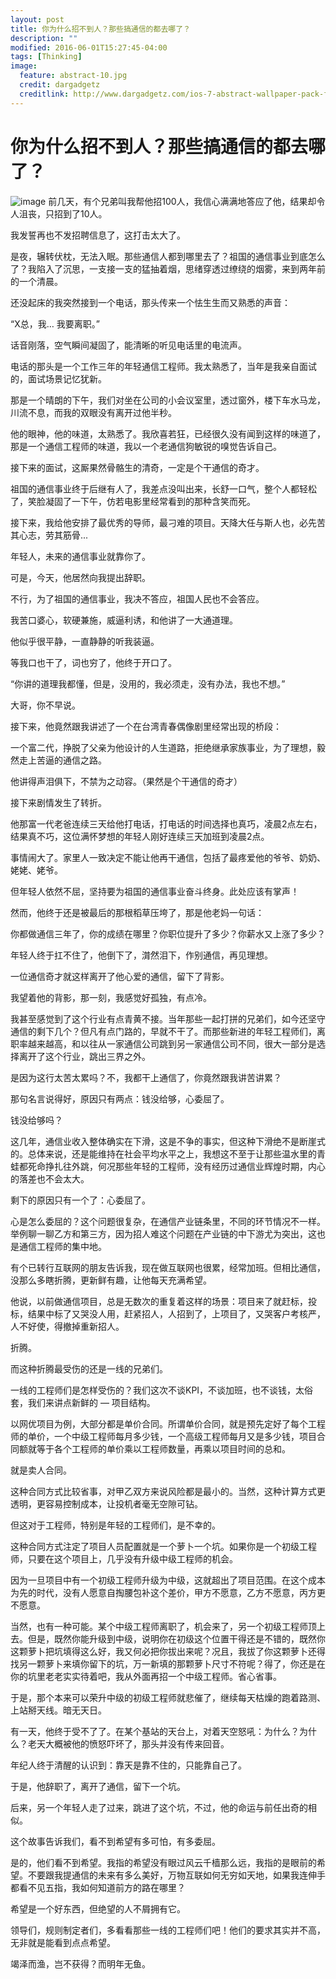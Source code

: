 ```yaml
---
layout: post
title: 你为什么招不到人？那些搞通信的都去哪了？
description: ""
modified: 2016-06-01T15:27:45-04:00
tags: [Thinking]
image:
  feature: abstract-10.jpg
  credit: dargadgetz
  creditlink: http://www.dargadgetz.com/ios-7-abstract-wallpaper-pack-for-iphone-5-and-ipod-touch-retina/
---
```

# 你为什么招不到人？那些搞通信的都去哪了？

![image](http://mmbiz.qpic.cn/mmbiz_jpg/rnZ1Zc6paJem7fQGjoheiaxpgoM2hGCrscwHBX7ST1GjI1h65Kkv1HCaCyctiaH2JqtpCeR3ReYm1eic4rr2AqIVg/640?wx_fmt=jpeg&tp=webp&wxfrom=5&wx_lazy=1)
前几天，有个兄弟叫我帮他招100人，我信心满满地答应了他，结果却令人沮丧，只招到了10人。

我发誓再也不发招聘信息了，这打击太大了。

是夜，辗转伏枕，无法入眠。那些通信人都到哪里去了？祖国的通信事业到底怎么了？我陷入了沉思，一支接一支的猛抽着烟，思绪穿透过缭绕的烟雾，来到两年前的一个清晨。

还没起床的我突然接到一个电话，那头传来一个怯生生而又熟悉的声音：

“X总，我… 我要离职。”

话音刚落，空气瞬间凝固了，能清晰的听见电话里的电流声。

电话的那头是一个工作三年的年轻通信工程师。我太熟悉了，当年是我亲自面试的，面试场景记忆犹新。

那是一个晴朗的下午，我们对坐在公司的小会议室里，透过窗外，楼下车水马龙，川流不息，而我的双眼没有离开过他半秒。

他的眼神，他的味道，太熟悉了。我欣喜若狂，已经很久没有闻到这样的味道了，那是一个通信工程师的味道，我以一个老通信狗敏锐的嗅觉告诉自己。

接下来的面试，这厮果然骨骼生的清奇，一定是个干通信的奇才。

祖国的通信事业终于后继有人了，我差点没叫出来，长舒一口气，整个人都轻松了，笑脸凝固了一下午，仿若电影里经常看到的那种含笑而死。

接下来，我给他安排了最优秀的导师，最刁难的项目。天降大任与斯人也，必先苦其心志，劳其筋骨... 

年轻人，未来的通信事业就靠你了。

可是，今天，他居然向我提出辞职。

不行，为了祖国的通信事业，我决不答应，祖国人民也不会答应。

我苦口婆心，软硬兼施，威逼利诱，和他讲了一大通道理。

他似乎很平静，一直静静的听我装逼。

等我口也干了，词也穷了，他终于开口了。

“你讲的道理我都懂，但是，没用的，我必须走，没有办法，我也不想。”

大哥，你不早说。

接下来，他竟然跟我讲述了一个在台湾青春偶像剧里经常出现的桥段：

一个富二代，挣脱了父亲为他设计的人生道路，拒绝继承家族事业，为了理想，毅然走上苦逼的通信之路。

他讲得声泪俱下，不禁为之动容。（果然是个干通信的奇才）

接下来剧情发生了转折。

他那富一代老爸连续三天给他打电话，打电话的时间选择也真巧，凌晨2点左右，结果真不巧，这位满怀梦想的年轻人刚好连续三天加班到凌晨2点。

事情闹大了。家里人一致决定不能让他再干通信，包括了最疼爱他的爷爷、奶奶、姥姥、姥爷。

但年轻人依然不屈，坚持要为祖国的通信事业奋斗终身。此处应该有掌声！

然而，他终于还是被最后的那根稻草压垮了，那是他老妈一句话：

你都做通信三年了，你的成绩在哪里？你职位提升了多少？你薪水又上涨了多少？

年轻人终于扛不住了，他倒下了，潸然泪下，作别通信，再见理想。

一位通信奇才就这样离开了他心爱的通信，留下了背影。

我望着他的背影，那一刻，我感觉好孤独，有点冷。

我甚至感觉到了这个行业有点青黄不接。当年那些一起打拼的兄弟们，如今还坚守通信的剩下几个？但凡有点门路的，早就不干了。而那些新进的年轻工程师们，离职率越来越高，和以往从一家通信公司跳到另一家通信公司不同，很大一部分是选择离开了这个行业，跳出三界之外。

是因为这行太苦太累吗？不，我都干上通信了，你竟然跟我讲苦讲累？

那句名言说得好，原因只有两点：钱没给够，心委屈了。

钱没给够吗？

这几年，通信业收入整体确实在下滑，这是不争的事实，但这种下滑绝不是断崖式的。总体来说，还是能维持在社会平均水平之上，我想这不至于让那些温水里的青蛙都死命挣扎往外跳，何况那些年轻的工程师，没有经历过通信业辉煌时期，内心的落差也不会太大。

剩下的原因只有一个了：心委屈了。

心是怎么委屈的？这个问题很复杂，在通信产业链条里，不同的环节情况不一样。举例聊一聊乙方和第三方，因为招人难这个问题在产业链的中下游尤为突出，这也是通信工程师的集中地。

有个已转行互联网的朋友告诉我，现在做互联网也很累，经常加班。但相比通信，没那么多瞎折腾，更新鲜有趣，让他每天充满希望。

他说，以前做通信项目，总是无数次的重复着这样的场景：项目来了就赶标，投标，结果中标了又哭没人用，赶紧招人，人招到了，上项目了，又哭客户考核严，人不好使，得撤掉重新招人。

折腾。

而这种折腾最受伤的还是一线的兄弟们。

一线的工程师们是怎样受伤的？我们这次不谈KPI，不谈加班，也不谈钱，太俗套，我们来讲点新鲜的 — 项目结构。

以网优项目为例，大部分都是单价合同。所谓单价合同，就是预先定好了每个工程师的单价，一个中级工程师每月多少钱，一个高级工程师每月又是多少钱，项目合同额就等于各个工程师的单价乘以工程师数量，再乘以项目时间的总和。

就是卖人合同。

这种合同方式比较省事，对甲乙双方来说风险都是最小的。当然，这种计算方式更透明，更容易控制成本，让投机者毫无空隙可钻。

但这对于工程师，特别是年轻的工程师们，是不幸的。

这种合同方式注定了项目人员配置就是一个萝卜一个坑。如果你是一个初级工程师，只要在这个项目上，几乎没有升级中级工程师的机会。

因为一旦项目中有一个初级工程师升级为中级，这就超出了项目范围。在这个成本为先的时代，没有人愿意自掏腰包补这个差价，甲方不愿意，乙方不愿意，丙方更不愿意。

当然，也有一种可能。某个中级工程师离职了，机会来了，另一个初级工程师顶上去。但是，既然你能升级到中级，说明你在初级这个位置干得还是不错的，既然你这颗萝卜把坑填得这么好，我又何必把你拔出来呢？况且，我拔了你这颗萝卜还得找另一颗萝卜来填你留下的坑，万一新填的那颗萝卜尺寸不符呢？得了，你还是在你的坑里老老实实待着吧，我从外面再招一个中级工程师。省心省事。

于是，那个本来可以荣升中级的初级工程师就悲催了，继续每天枯燥的跑着路测、上站掰天线。暗无天日。

有一天，他终于受不了了。在某个基站的天台上，对着天空怒吼：为什么？为什么？老天大概被他的愤怒吓坏了，那头并没有传来回音。

年纪人终于清醒的认识到：靠天是靠不住的，只能靠自己了。

于是，他辞职了，离开了通信，留下一个坑。

后来，另一个年轻人走了过来，跳进了这个坑，不过，他的命运与前任出奇的相似。

这个故事告诉我们，看不到希望有多可怕，有多委屈。

是的，他们看不到希望。我指的希望没有眼过风云千樯那么远，我指的是眼前的希望。不要跟我提通信的未来有多么美好，万物互联如何无穷如天地，如果我连伸手都看不见五指，我如何知道前方的路在哪里？

希望是一个好东西，但绝望的人不屑拥有它。

领导们，规则制定者们，多看看那些一线的工程师们吧！他们的要求其实并不高，无非就是能看到点点希望。

竭泽而渔，岂不获得？而明年无鱼。